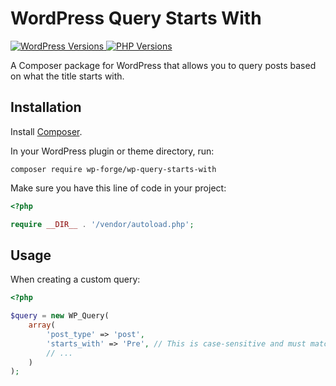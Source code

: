 # WordPress Query Starts With

<a href="https://wordpress.org/" target="_blank">
    <img src="https://img.shields.io/static/v1?label=&message=2.8+-+6.0&color=blue&style=flat-square&logo=wordpress&logoColor=white" alt="WordPress Versions">
</a>
<a href="https://www.php.net/" target="_blank">
    <img src="https://img.shields.io/static/v1?label=&message=5.2+-+8.1&color=777bb4&style=flat-square&logo=php&logoColor=white" alt="PHP Versions">
</a>

A Composer package for WordPress that allows you to query posts based on what the title starts with.

## Installation

Install [Composer](https://getcomposer.org/).

In your WordPress plugin or theme directory, run:

```
composer require wp-forge/wp-query-starts-with
```

Make sure you have this line of code in your project:

```php
<?php

require __DIR__ . '/vendor/autoload.php';
```

## Usage

When creating a custom query:

```php
<?php

$query = new WP_Query(
	array(
		'post_type' => 'post',
		'starts_with' => 'Pre', // This is case-sensitive and must match the first part of the post title exactly.
		// ...
	)
);
```
